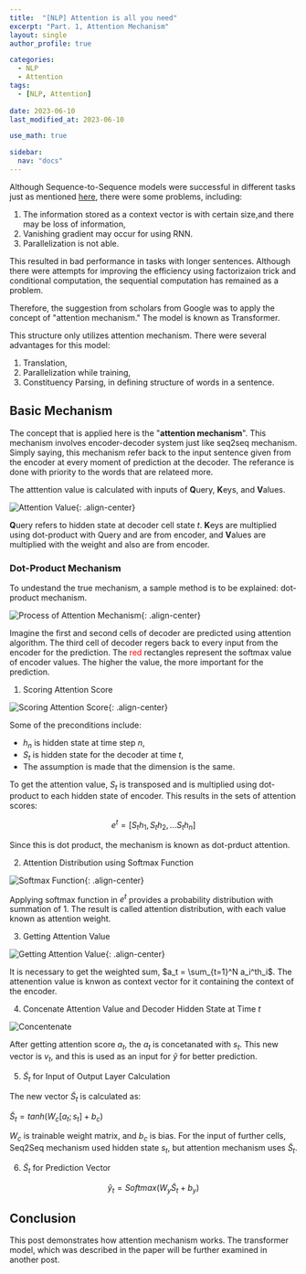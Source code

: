 ```yaml
---
title:  "[NLP] Attention is all you need"
excerpt: "Part. 1, Attention Mechanism"
layout: single
author_profile: true

categories:
  - NLP
  - Attention
tags:
  - [NLP, Attention]
 
date: 2023-06-10
last_modified_at: 2023-06-10

use_math: true

sidebar:
  nav: "docs"
---
```


Although Sequence-to-Sequence models were successful in different tasks just as mentioned [here](https://jaehwan-c.github.io/nlp/seq2seq/Seq2Seq/), there were some problems, including:

1. The information stored as a context vector is with certain size,and there may be loss of information,
2. Vanishing gradient may occur for using RNN.
3. Parallelization is not able.

This resulted in bad performance in tasks with longer sentences. Although there were attempts for improving the efficiency using factorizaion trick and conditional computation, the sequential computation has remained as a problem.

Therefore, the suggestion from scholars from Google was to apply the concept of "attention mechanism." The model is known as Transformer. 

This structure only utilizes attention mechanism. There were several advantages for this model:

1. Translation,
2. Parallelization while training,
3. Constituency Parsing, in defining structure of words in a sentence.

<h2>Basic Mechanism</h2>

The concept that is applied here is the "<b>attention mechanism</b>". This mechanism involves encoder-decoder system just like seq2seq mechanism. Simply saying, this mechanism refer back to the input sentence given from the encoder at every moment of prediction at the decoder. The referance is done with priority to the words that are relateed more.

The atttention value is calculated with inputs of <b>Q</b>uery, <b>K</b>eys, and <b>V</b>alues.

![Attention Value](https://wikidocs.net/images/page/22893/%EC%BF%BC%EB%A6%AC.PNG "Attention Value"){: .align-center}

<b>Q</b>uery refers to hidden state at decoder cell state $t$. <b>K</b>eys are multiplied using dot-product with Query and are from encoder, and <b>V</b>alues are multiplied with the weight and also are from encoder.

<h3>Dot-Product Mechanism</h3>

To undestand the true mechanism, a sample method is to be explained: dot-product mechanism.

![Process of Attention Mechanism](https://wikidocs.net/images/page/22893/dotproductattention1_final.PNG "Attention Mechaism"){: .align-center}

Imagine the first and second cells of decoder are predicted using attention algorithm. The third cell of decoder regers back to every  input from the encoder for the prediction. The <span style="color: red">red</span> rectangles represent the softmax value of encoder values. The higher the value, the more important for the prediction.

1. Scoring Attention Score

![Scoring Attention Score](https://wikidocs.net/images/page/22893/dotproductattention2_final.PNG "Attention Score"){: .align-center}

Some of the preconditions include:

- $h_n$ is hidden state at time step $n$,
- $S_t$ is hidden state for the decoder at time $t$,
- The assumption is made that the dimension is the same.

To get the attention value, $S_t$ is transposed and is multiplied using dot-product to each hidden state of encoder. This results in the sets of attention scores:

$$e^t = [S_th_1, S_th_2, ... S_th_n]$$

Since this is dot product, the mechanism is known as dot-prduct attention.

2. Attention Distribution using Softmax Function

![Softmax Function](https://wikidocs.net/images/page/22893/dotproductattention3_final.PNG "Softmax Function"){: .align-center}

Applying softmax function in $e^t$ provides a probability distribution with summation of 1. The result is called attention distribution, with each value known as attention weight.

3. Getting Attention Value

![Getting Attention Value](https://wikidocs.net/images/page/22893/dotproductattention4_final.PNG){: .align-center}

It is necessary to get the weighted sum, $a_t = \sum_{t=1}^N a_i^th_i$. The attenention value is knwon as context vector for it containing the context of the encoder.

4. Concenate Attention Value and Decoder Hidden State at Time $t$

![Concentenate](https://wikidocs.net/images/page/22893/dotproductattention5_final_final.PNG "Concetanate")

After getting attention score $a_t$, the $a_t$ is concetanated with $s_t$. This new vector is $v_t$, and this is used as an input for $\hat{y}$ for better prediction.

5. $\widetilde{S}_t$ for Input of Output Layer Calculation

The new vector $\widetilde{S}_t$ is calculated as:

$\widetilde{S}_t = tanh(W_c[a_t; s_t] + b_c)$

$W_c$ is trainable weight matrix, and $b_c$ is bias. For the input of further cells, Seq2Seq mechanism used hidden state $s_t$, but attention mechanism uses $\widetilde{S}_t$.

6. $\widetilde{S}_t$ for Prediction Vector

$$\hat{y}_t = Softmax(W_y\widetilde{S}_t + b_y)$$

<h2>Conclusion</h2>

This post demonstrates how attention mechanism works. The transformer model, which was described in the paper will be further examined in another post.
